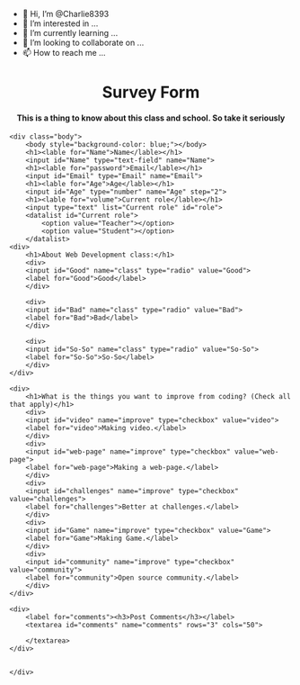 - 👋 Hi, I’m @Charlie8393
- 👀 I’m interested in ...
- 🌱 I’m currently learning ...
- 💞️ I’m looking to collaborate on ...
- 📫 How to reach me ...

<html lang="en">
<head>
    <meta charset="UTF-8">
    <meta http-equiv="X-UA-Compatible" content="IE=edge">
    <meta name="viewport" content="width=device-width, initial-scale=1.0">
    <title>Survey Form</title>
    <link href="index.css" rel="stylesheet">
</head>
<body>
    <div class="introduction">
        <h1 style="text-align: center;">Survey Form</h1>
        <h4 style="text-align: center;">This is a thing to know about this class and school. So take it seriously</h4>
    </div>

    <div class="body">
        <body style="background-color: blue;"></body>
        <h1><lable for="Name">Name</lable></h1>
        <input id="Name" type="text-field" name="Name">
        <h1><lable for="password">Email</lable></h1>
        <input id="Email" type="Email" name="Email">
        <h1><lable for="Age">Age</lable></h1>
        <input id="Age" type="number" name="Age" step="2">
        <h1><lable for="volume">Current role</lable></h1>
        <input type="text" list="Current role" id="role">
        <datalist id="Current role">
            <option value="Teacher"></option>
            <option value="Student"></option>
        </datalist>
    <div>
        <h1>About Web Development class:</h1>
        <div>
        <input id="Good" name="class" type="radio" value="Good">
        <label for="Good">Good</label>
        </div>

        <div>
        <input id="Bad" name="class" type="radio" value="Bad">
        <label for="Bad">Bad</label>
        </div>
        
        <div>
        <input id="So-So" name="class" type="radio" value="So-So">
        <label for="So-So">So-So</label>
        </div>
    </div>
        
    <div>
        <h1>What is the things you want to improve from coding? (Check all that apply)</h1>
        <div>
        <input id="video" name="improve" type="checkbox" value="video">
        <label for="video">Making video.</label>
        </div>
        <div>
        <input id="web-page" name="improve" type="checkbox" value="web-page">
        <label for="web-page">Making a web-page.</label>
        </div>
        <div>
        <input id="challenges" name="improve" type="checkbox" value="challenges">
        <label for="challenges">Better at challenges.</label>
        </div>
        <div>
        <input id="Game" name="improve" type="checkbox" value="Game">
        <label for="Game">Making Game.</label>
        </div>
        <div>
        <input id="community" name="improve" type="checkbox" value="community">
        <label for="community">Open source community.</label>
        </div>
    </div>
    
    <div>
        <label for="comments"><h3>Post Comments</h3></label>
        <textarea id="comments" name="comments" rows="3" cols="50">
            
        </textarea>
    </div>

    
    </div>
</body>
</html>
